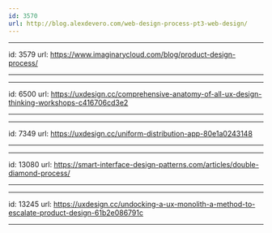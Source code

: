 ```yaml
---
id: 3570
url: http://blog.alexdevero.com/web-design-process-pt3-web-design/
---
```


---
id: 3579
url: https://www.imaginarycloud.com/blog/product-design-process/

---


---
id: 6500
url: https://uxdesign.cc/comprehensive-anatomy-of-all-ux-design-thinking-workshops-c416706cd3e2

---

---
id: 7349
url: https://uxdesign.cc/uniform-distribution-app-80e1a0243148

---

---
id: 13080
url: https://smart-interface-design-patterns.com/articles/double-diamond-process/

---

---
id: 13245
url: https://uxdesign.cc/undocking-a-ux-monolith-a-method-to-escalate-product-design-61b2e086791c

---
